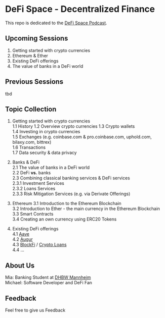 # DeFi Space - Decentralized Finance
This repo is dedicated to the [DeFi Space Podcast](https://en.wikipedia.org/wiki/Podcast). 

## Upcoming Sessions
1. Getting started with crypto currencies  
2. Ethereum & Ether  
3. Existing DeFi offerings  
4. The value of banks in a DeFi world  


## Previous Sessions
tbd

## Topic Collection
1. Getting started with crypto currencies  
1.1 History
1.2 Overview crypto currencies
1.3 Crypto wallets  
1.4 Investing in crypto currencies  
1.5 Exchanges (e.g. coinbase.com & pro.coinbase.com, uphold.com, bilaxy.com, bittrex)  
1.6 Transactions  
1.7 Data security & data privacy  

2. Banks & DeFi  
2.1 The value of banks in a DeFi world  
2.2 DeFi **vs.** banks  
2.3 Combining classical banking services & DeFi services  
2.3.1 Investment Services  
2.3.2 Loans Services  
2.3.3 Risk Mitigation Services (e.g. via Derivate Offerings)

3. Ethereum
3.1 Introduction to the Ethereum Blockchain   
3.2 Introduction to Ether - the main currency in the Ethereum Blockchain   
3.3 Smart Contracts  
3.4 Creating an own currency using ERC20 Tokens  


4. Existing DeFi offerings    
4.1 [Aave](https://aave.com)   
4.2 [Augur](https://www.augur.net/)  
4.3 [BlockFi](https://blockfi.com/) / [Crypto Loans](https://blockfi.com/crypto-loans/)  
4.4 ...




## About Us
Mia: Banking Student at [DHBW Mannheim](https://www.mannheim.dhbw.de/)  
Michael: Software Developer and DeFi Fan

## Feedback
Feel free to give us Feedback 

